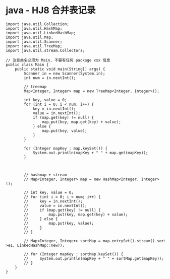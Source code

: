# java - HJ8 合并表记录


    import java.util.Collection;
    import java.util.HashMap;
    import java.util.LinkedHashMap;
    import java.util.Map;
    import java.util.Scanner;
    import java.util.TreeMap;
    import java.util.stream.Collectors;
    
    // 注意类名必须为 Main, 不要有任何 package xxx 信息
    public class Main {
        public static void main(String[] args) {
            Scanner in = new Scanner(System.in);
            int num = in.nextInt();
    
            // treemap
            Map<Integer, Integer> map = new TreeMap<Integer, Integer>();
    
            int key, value = 0;
            for (int i = 0; i < num; i++) {
                key = in.nextInt();
                value = in.nextInt();
                if (map.get(key) != null) {
                    map.put(key, map.get(key) + value);
                } else {
                    map.put(key, value);
                }
            }
    
            for (Integer mapKey : map.keySet()) {
                System.out.println(mapKey + " " + map.get(mapKey));
            }
    
    
    
            // hashmap + stream
            // Map<Integer, Integer> map = new HashMap<Integer, Integer>();
    
            // int key, value = 0;
            // for (int i = 0; i < num; i++) {
            //     key = in.nextInt();
            //     value = in.nextInt();
            //     if (map.get(key) != null) {
            //         map.put(key, map.get(key) + value);
            //     } else {
            //         map.put(key, value);
            //     }
            // }
    
            // Map<Integer, Integer> sortMap = map.entrySet().stream().sorted(Map.Entry.comparingByKey()).collect(Collectors.toMap(Map.Entry::getKey, Map.Entry::getValue, (e1, e2)->e1, LinkedHashMap::new));
    
            // for (Integer mapKey : sortMap.keySet()) {
            //     System.out.println(mapKey + " " + sortMap.get(mapKey));
            // }
        }
    }

  

